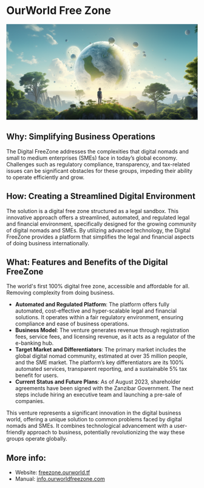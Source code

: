 # OurWorld Free Zone

![](img/new_world.png)

## Why: Simplifying Business Operations

The Digital FreeZone addresses the complexities that digital nomads and small to medium enterprises (SMEs) face in today’s global economy. Challenges such as regulatory compliance, transparency, and tax-related issues can be significant obstacles for these groups, impeding their ability to operate efficiently and grow.

## How: Creating a Streamlined Digital Environment
The solution is a digital free zone structured as a legal sandbox. This innovative approach offers a streamlined, automated, and regulated legal and financial environment, specifically designed for the growing community of digital nomads and SMEs. By utilizing advanced technology, the Digital FreeZone provides a platform that simplifies the legal and financial aspects of doing business internationally.

## What: Features and Benefits of the Digital FreeZone

The world's first 100% digital free zone, accessible and affordable for all. Removing complexity from doing business.

- **Automated and Regulated Platform**: The platform offers fully automated, cost-effective and hyper-scalable legal and financial solutions. It operates within a fair regulatory environment, ensuring compliance and ease of business operations.
- **Business Model**: The venture generates revenue through registration fees, service fees, and licensing revenue, as it acts as a regulator of the e-banking hub.
- **Target Market and Differentiators**: The primary market includes the global digital nomad community, estimated at over 35 million people, and the SME market. The platform’s key differentiators are its 100% automated services, transparent reporting, and a sustainable 5% tax benefit for users.
- **Current Status and Future Plans**: As of August 2023, shareholder agreements have been signed with the Zanzibar Government. The next steps include hiring an executive team and launching a pre-sale of companies.

This venture represents a significant innovation in the digital business world, offering a unique solution to common problems faced by digital nomads and SMEs. It combines technological advancement with a user-friendly approach to business, potentially revolutionizing the way these groups operate globally.

## More info: 

- Website: [freezone.ourworld.tf](https://freezone.ourworld.tf/)<br/>
- Manual: [info.ourworldfreezone.com](https://ourworldfreezone.github.io/info_freezone/intro/intro_readme.html)
